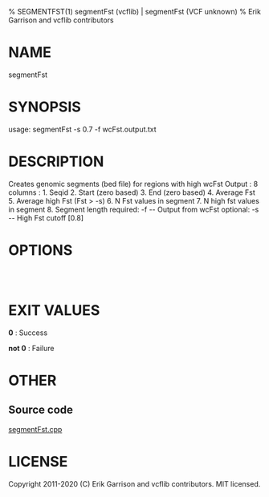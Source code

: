 % SEGMENTFST(1) segmentFst (vcflib) | segmentFst (VCF unknown)
% Erik Garrison and vcflib contributors

# NAME

segmentFst

# SYNOPSIS

usage: segmentFst -s 0.7 -f wcFst.output.txt

# DESCRIPTION

Creates genomic segments (bed file) for regions with high wcFst Output : 8 columns : 1. Seqid 2. Start (zero based) 3. End (zero based) 4. Average Fst 5. Average high Fst (Fst > -s) 6. N Fst values in segment 7. N high fst values in segment 8. Segment length required: -f -- Output from wcFst optional: -s -- High Fst cutoff [0.8]

# OPTIONS

```



```



# EXIT VALUES

**0**
: Success

**not 0**
: Failure

# OTHER

## Source code

[segmentFst.cpp](https://github.com/vcflib/vcflib/blob/master/src/segmentFst.cpp)

# LICENSE

Copyright 2011-2020 (C) Erik Garrison and vcflib contributors. MIT licensed.

<!--
  Created with ./scripts/bin2md.rb scripts/bin2md-template.erb
-->

